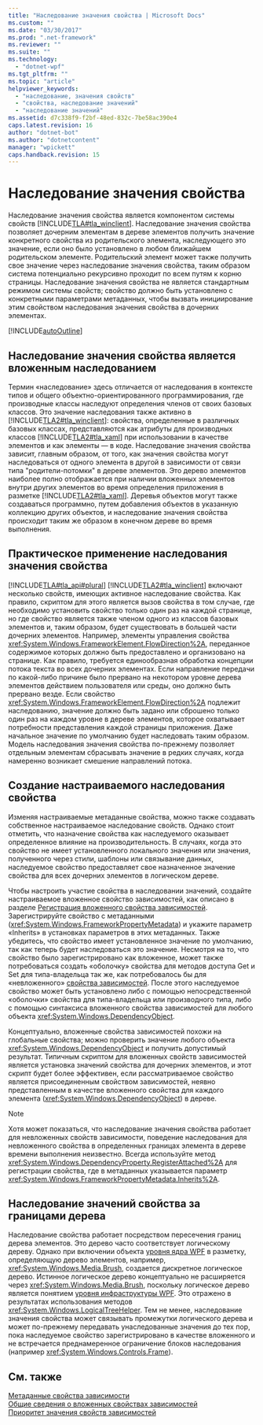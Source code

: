 ```yaml
---
title: "Наследование значения свойства | Microsoft Docs"
ms.custom: ""
ms.date: "03/30/2017"
ms.prod: ".net-framework"
ms.reviewer: ""
ms.suite: ""
ms.technology: 
  - "dotnet-wpf"
ms.tgt_pltfrm: ""
ms.topic: "article"
helpviewer_keywords: 
  - "наследование, значения свойств"
  - "свойства, наследование значений"
  - "наследование значений"
ms.assetid: d7c338f9-f2bf-48ed-832c-7be58ac390e4
caps.latest.revision: 16
author: "dotnet-bot"
ms.author: "dotnetcontent"
manager: "wpickett"
caps.handback.revision: 15
---
```

# Наследование значения свойства
Наследование значения свойства является компонентом системы свойств [!INCLUDE[TLA#tla_winclient](../../../../includes/tlasharptla-winclient-md.md)].  Наследование значения свойства позволяет дочерним элементам в дереве элементов получить значение конкретного свойства из родительского элемента, наследующего это значение, если оно было установлено в любом ближайшем родительском элементе.  Родительский элемент может также получить свое значение через наследование значения свойства, таким образом система потенциально рекурсивно проходит по всем путям к корню страницы.  Наследование значения свойства не является стандартным режимом системы свойств; свойство должно быть установлено с конкретными параметрами метаданных, чтобы вызвать инициирование этим свойством наследования значения свойства в дочерних элементах.  
  
 [!INCLUDE[autoOutline](../Token/autoOutline_md.md)]  
  
<a name="Property_Value_Inheritance_is_Containment_Inheritance"></a>   
## Наследование значения свойства является вложенным наследованием  
 Термин «наследование» здесь отличается от наследования в контексте типов и общего объектно\-ориентированного программирования, где производные классы наследуют определения членов от своих базовых классов.  Это значение наследования также активно в [!INCLUDE[TLA2#tla_winclient](../../../../includes/tla2sharptla-winclient-md.md)]: свойства, определенные в различных базовых классах, представляются как атрибуты для производных классов [!INCLUDE[TLA2#tla_xaml](../../../../includes/tla2sharptla-xaml-md.md)] при использовании в качестве элементов и как элементы — в коде.  Наследование значения свойства зависит, главным образом, от того, как значения свойства могут наследоваться от одного элемента в другой в зависимости от связи типа "родители\-потомки" в дереве элементов.  Это дерево элементов наиболее полно отображается при наличии вложенных элементов внутри других элементов во время определения приложения в разметке [!INCLUDE[TLA2#tla_xaml](../../../../includes/tla2sharptla-xaml-md.md)].  Деревья объектов могут также создаваться программно, путем добавления объектов в указанную коллекцию других объектов, и наследование значения свойства происходит таким же образом в конечном дереве во время выполнения.  
  
<a name="Practical_Applications_of_Property_Value_Inheritance"></a>   
## Практическое применение наследования значения свойства  
 [!INCLUDE[TLA#tla_api#plural](../../../../includes/tlasharptla-apisharpplural-md.md)] [!INCLUDE[TLA2#tla_winclient](../../../../includes/tla2sharptla-winclient-md.md)] включают несколько свойств, имеющих активное наследование свойства.  Как правило, скриптом для этого является вызов свойства в том случае, где необходимо установить свойство только один раз на каждой странице, но где свойство является также членом одного из классов базовых элементов и, таким образом, будет существовать в большей части дочерних элементов.  Например, элементы управления свойства <xref:System.Windows.FrameworkElement.FlowDirection%2A>, переданное содержимое которых должно быть предоставлено и организовано на странице.  Как правило, требуется единообразная обработка концепции потока текста во всех дочерних элементах.  Если направление передачи по какой\-либо причине было прервано на некотором уровне дерева элементов действием пользователя или среды, оно должно быть прервано везде.  Если свойство <xref:System.Windows.FrameworkElement.FlowDirection%2A> подлежит наследованию, значение должно быть задано или сброшено только один раз на каждом уровне в дереве элементов, которое охватывает потребности представления каждой страницы приложения.  Даже начальное значение по умолчанию будет наследовать таким образом.  Модель наследования значения свойства по\-прежнему позволяет отдельным элементам сбрасывать значение в редких случаях, когда намеренно возникает смешение направлений потока.  
  
<a name="Making_a_Custom_Property_Inheritable"></a>   
## Создание настраиваемого наследования свойства  
 Изменяя настраиваемые метаданные свойства, можно также создавать собственное настраиваемое наследование свойств.  Однако стоит отметить, что назначение свойства как наследуемого оказывает определенное влияние на производительность.  В случаях, когда это свойство не имеет установленного локального значения или значения, полученного через стили, шаблоны или связывание данных, наследуемое свойство предоставляет свое назначенное значение свойства для всех дочерних элементов в логическом дереве.  
  
 Чтобы настроить участие свойства в наследовании значений, создайте настраиваемое вложенное свойство зависимостей, как описано в разделе [Регистрация вложенного свойства зависимостей](../../../../docs/framework/wpf/advanced/how-to-register-an-attached-property.md).  Зарегистрируйте свойство с метаданными \(<xref:System.Windows.FrameworkPropertyMetadata>\) и укажите параметр «Inherits» в установках параметров в этих метаданных.  Также убедитесь, что свойство имеет установленное значение по умолчанию, так как теперь будет наследоваться это значение.  Несмотря на то, что свойство было зарегистрировано как вложенное, может также потребоваться создать «оболочку» свойства для методов доступа Get и Set для типа\-владельца так же, как потребовалось бы для «невложенного» [свойства зависимостей](GTMT).  После этого наследуемое свойство может быть установлено либо с помощью непосредственной «оболочки» свойства для типа\-владельца или производного типа, либо с помощью синтаксиса вложенного свойства зависимостей для любого объекта <xref:System.Windows.DependencyObject>.  
  
 Концептуально, вложенные свойства зависимостей похожи на глобальные свойства; можно проверить значение любого объекта <xref:System.Windows.DependencyObject> и получить допустимый результат.  Типичным скриптом для вложенных свойств зависимостей является установка значений свойства для дочерних элементов, и этот скрипт будет более эффективен, если рассматриваемое свойство является присоединенным свойством зависимостей, неявно представленным в качестве вложенного свойства для каждого элемента \(<xref:System.Windows.DependencyObject>\) в дереве.  
  
> [!NOTE]
>  Хотя может показаться, что наследование значения свойства работает для невложенных свойств зависимости, поведение наследования для невложенного свойства в определенных границах элемента в дереве времени выполнения неизвестно.  Всегда используйте метод <xref:System.Windows.DependencyProperty.RegisterAttached%2A> для регистрации свойства, где в метаданных указывается параметр <xref:System.Windows.FrameworkPropertyMetadata.Inherits%2A>.  
  
<a name="InheritanceContext"></a>   
## Наследование значений свойства за границами дерева  
 Наследование свойства работает посредством пересечения границ дерева элементов.  Это дерево часто соответствует логическому дереву.  Однако при включении объекта [уровня ядра WPF](GTMT) в разметку, определяющую дерево элементов, например, <xref:System.Windows.Media.Brush>, создается дискретное логическое дерево.  Истинное логическое дерево концептуально не расширяется через <xref:System.Windows.Media.Brush>, поскольку логическое дерево является понятием [уровня инфраструктуры WPF](GTMT).  Это отражено в результатах использования методов <xref:System.Windows.LogicalTreeHelper>.  Тем не менее, наследование значения свойства может связывать промежутки логического дерева и может по\-прежнему передавать унаследованные значения до тех пор, пока наследуемое свойство зарегистрировано в качестве вложенного и не встречается преднамеренное ограничение блоков наследования \(например <xref:System.Windows.Controls.Frame>\).  
  
## См. также  
 [Метаданные свойства зависимости](../../../../docs/framework/wpf/advanced/dependency-property-metadata.md)   
 [Общие сведения о вложенных свойствах зависимостей](../../../../docs/framework/wpf/advanced/attached-properties-overview.md)   
 [Приоритет значения свойств зависимостей](../../../../docs/framework/wpf/advanced/dependency-property-value-precedence.md)